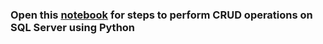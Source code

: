 ### Open this [notebook](https://github.com/prakhyatkarri/sql-server-python/blob/main/crud-on-sql-server-with-python.ipynb) for steps to perform CRUD operations on SQL Server using Python
